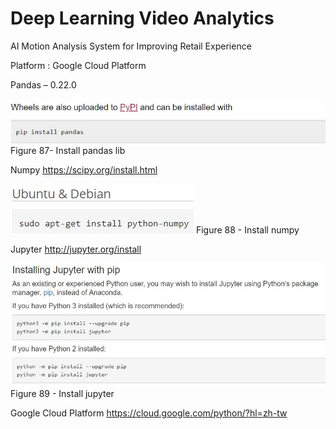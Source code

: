 # Deep Learning Video Analytics

AI Motion Analysis System for Improving Retail Experience 

Platform : Google Cloud Platform

Pandas – 0.22.0

![image01](https://github.com/eddiecityu/deep_learning_videoanalytics/blob/master/img/pandas_installation.jpg)
Figure 87- Install pandas lib

Numpy
https://scipy.org/install.html

![image02](https://github.com/eddiecityu/deep_learning_videoanalytics/blob/master/img/numpy_installation.jpg) 
Figure 88 - Install numpy
 
Jupyter
http://jupyter.org/install

![image03](https://github.com/eddiecityu/deep_learning_videoanalytics/blob/master/img/jupyternotebook_installation.jpg)
Figure 89 - Install jupyter


Google Cloud Platform
https://cloud.google.com/python/?hl=zh-tw
